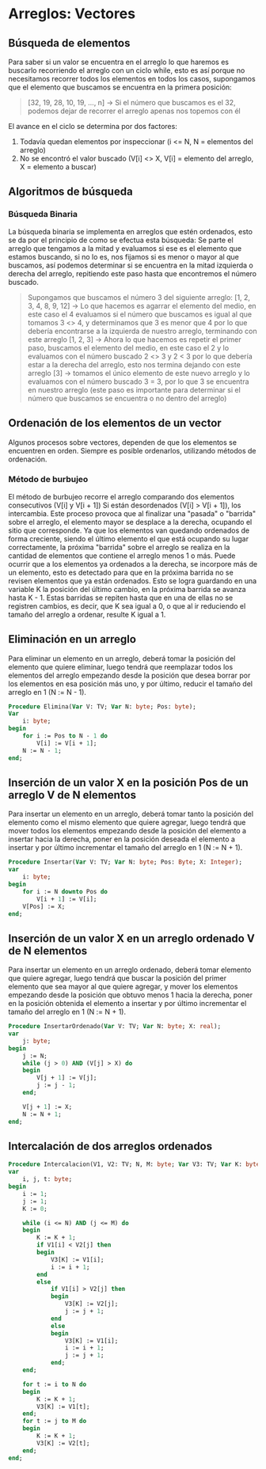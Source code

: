 # Arreglos: Vectores

## Búsqueda de elementos

Para saber si un valor se encuentra en el arreglo lo que haremos es buscarlo recorriendo el
arreglo con un ciclo while, esto es así porque no necesitamos recorrer todos los elementos en todos
los casos, supongamos que el elemento que buscamos se encuentra en la primera posición:

> [32, 19, 28, 10, 19, ..., n] -> Si el número que buscamos es el 32, podemos dejar de recorrer
> el arreglo apenas nos topemos con él

El avance en el ciclo se determina por dos factores:

1. Todavía quedan elementos por inspeccionar (i <= N, N = elementos del arreglo)
2. No se encontró el valor buscado (V[i] <> X, V[i] = elemento del arreglo, X = elemento a buscar)

## Algoritmos de búsqueda

### Búsqueda Binaria

La búsqueda binaria se implementa en arreglos que estén ordenados, esto se da por el principio de
como se efectua esta búsqueda: Se parte el arreglo que tengamos a la mitad y evaluamos si ese es el
elemento que estamos buscando, si no lo es, nos fijamos si es menor o mayor al que buscamos, así
podemos determinar si se encuentra en la mitad izquierda o derecha del arreglo, repitiendo este
paso hasta que encontremos el número buscado.

> Supongamos que buscamos el número 3 del siguiente arreglo:
> [1, 2, 3, 4, 8, 9, 12] -> Lo que hacemos es agarrar el elemento del medio, en este caso el 4
> evaluamos si el número que buscamos es igual al que tomamos 3 <> 4, y determinamos que 3 es menor
> que 4 por lo que debería encontrarse a la izquierda de nuestro arreglo, terminando con este arreglo
> [1, 2, 3] -> Ahora lo que hacemos es repetir el primer paso, buscamos el elemento del medio, en
> este caso el 2 y lo evaluamos con el número buscado 2 <> 3 y 2 < 3 por lo que debería estar a la
> derecha del arreglo, esto nos termina dejando con este arreglo
> [3] -> tomamos el único elemento de este nuevo arreglo y lo evaluamos con el número buscado
> 3 = 3, por lo que 3 se encuentra en nuestro arreglo (este paso es importante para determinar si
> el número que buscamos se encuentra o no dentro del arreglo)

## Ordenación de los elementos de un vector

Algunos procesos sobre vectores, dependen de que los elementos se encuentren en orden.
Siempre es posible ordenarlos, utilizando métodos de ordenación.

### Método de burbujeo

El método de burbujeo recorre el arreglo comparando dos elementos consecutivos (V[i] y V[i + 1])
Si están desordenados (V[i] > V[i + 1]), los intercambia. Este proceso provoca que al finalizar
una "pasada" o "barrida" sobre el arreglo, el elemento mayor se desplace a la derecha, ocupando el
sitio que corresponde.
Ya que los elementos van quedando ordenados de forma creciente, siendo el último elemento el que
está ocupando su lugar correctamente, la próxima "barrida" sobre el arreglo se realiza en la
cantidad de elementos que contiene el arreglo menos 1 o más.
Puede ocurrir que a los elementos ya ordenados a la derecha, se incorpore más de un elemento, esto
es detectado para que en la próxima barrida no se revisen elementos que ya están ordenados. Esto
se logra guardando en una variable K la posición del último cambio, en la próxima barrida se avanza
hasta K - 1.
Estas barridas se repiten hasta que en una de ellas no se registren cambios, es decir, que K sea
igual a 0, o que al ir reduciendo el tamaño del arreglo a ordenar, resulte K igual a 1.

## Eliminación en un arreglo

Para eliminar un elemento en un arreglo, deberá tomar la posición del elemento que quiere eliminar,
luego tendrá que reemplazar todos los elementos del arreglo empezando desde la posición que desea
borrar por los elementos en esa posición más uno, y por último, reducir el tamaño del arreglo en 1
(N := N - 1).

```pascal
Procedure Elimina(Var V: TV; Var N: byte; Pos: byte);
Var
    i: byte;
begin
    for i := Pos to N - 1 do
        V[i] := V[i + 1];
    N := N - 1;
end;
```

## Inserción de un valor X en la posición Pos de un arreglo V de N elementos

Para insertar un elemento en un arreglo, deberá tomar tanto la posición del elemento como el mismo
elemento que quiere agregar, luego tendrá que mover todos los elementos empezando desde la posición
del elemento a insertar hacia la derecha, poner en la posición deseada el elemento a insertar y por
último incrementar el tamaño del arreglo en 1 (N := N + 1).

```pascal
Procedure Insertar(Var V: TV; Var N: byte; Pos: Byte; X: Integer);
var
    i: byte;
begin
    for i := N downto Pos do
        V[i + 1] := V[i];
    V[Pos] := X;
end;
```

## Inserción de un valor X en un arreglo ordenado V de N elementos

Para insertar un elemento en un arreglo ordenado, deberá tomar elemento que quiere agregar, luego
tendrá que buscar la posición del primer elemento que sea mayor al que quiere agregar, y mover
los elementos empezando desde la posición que obtuvo menos 1 hacia la derecha, poner en la posición
obtenida el elemento a insertar y por último incrementar el tamaño del arreglo en 1 (N := N + 1).

```pascal
Procedure InsertarOrdenado(Var V: TV; Var N: byte; X: real);
var
    j: byte;
begin
    j := N;
    while (j > 0) AND (V[j] > X) do
    begin
        V[j + 1] := V[j];
        j := j - 1;
    end;

    V[j + 1] := X;
    N := N + 1;
end;
```

## Intercalación de dos arreglos ordenados

```pascal
Procedure Intercalacion(V1, V2: TV; N, M: byte; Var V3: TV; Var K: byte);
var
    i, j, t: byte;
begin
    i := 1;
    j := 1;
    K := 0;

    while (i <= N) AND (j <= M) do
    begin
        K := K + 1;
        if V1[i] < V2[j] then
        begin
            V3[K] := V1[i];
            i := i + 1;
        end
        else
            if V1[i] > V2[j] then
            begin
                V3[K] := V2[j];
                j := j + 1;
            end
            else
            begin
                V3[K] := V1[i];
                i := i + 1;
                j := j + 1;
            end;
    end;

    for t := i to N do
    begin
        K := K + 1;
        V3[K] := V1[t];
    end;
    for t := j to M do
    begin
        K := K + 1;
        V3[K] := V2[t];
    end;
end;
```
